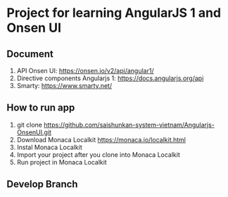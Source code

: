 # Project for learning AngularJS 1 and Onsen UI

## Document
1. API Onsen UI: https://onsen.io/v2/api/angular1/
2. Directive components Angularjs 1: https://docs.angularjs.org/api
3. Smarty: https://www.smarty.net/

## How to run app
1. git clone https://github.com/saishunkan-system-vietnam/Angularjs-OnsenUI.git
2. Download Monaca Localkit https://monaca.io/localkit.html
3. Instal Monaca Localkit
4. Import your project after you clone into Monaca Localkit
5. Run project in Monaca Localkit
## Develop Branch

